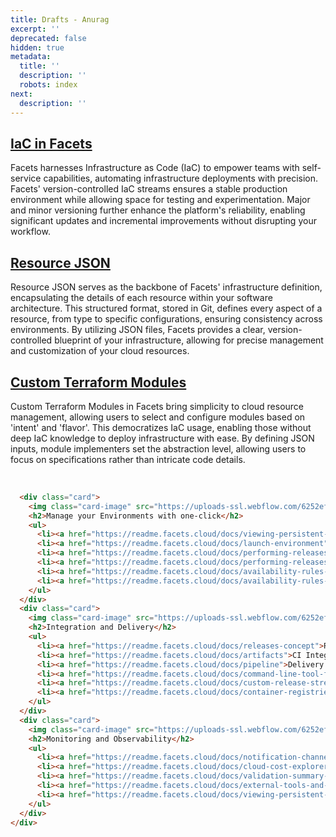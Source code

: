 ```yaml
---
title: Drafts - Anurag
excerpt: ''
deprecated: false
hidden: true
metadata:
  title: ''
  description: ''
  robots: index
next:
  description: ''
---
```

## [IaC in Facets](doc:iac-using-facets)

Facets harnesses Infrastructure as Code (IaC) to empower teams with self-service capabilities, automating infrastructure deployments with precision. Facets' version-controlled IaC streams ensures a stable production environment while allowing space for testing and experimentation. Major and minor versioning further enhance the platform's reliability, enabling significant updates and incremental improvements without disrupting your workflow.

## [Resource JSON](doc:resource-json)

Resource JSON serves as the backbone of Facets' infrastructure definition, encapsulating the details of each resource within your software architecture. This structured format, stored in Git, defines every aspect of a resource, from type to specific configurations, ensuring consistency across environments. By utilizing JSON files, Facets provides a clear, version-controlled blueprint of your infrastructure, allowing for precise management and customization of your cloud resources.

## [Custom Terraform Modules](doc:custom-terraform-modules)

Custom Terraform Modules in Facets bring simplicity to cloud resource management, allowing users to select and configure modules based on 'intent' and 'flavor'. This democratizes IaC usage, enabling those without deep IaC knowledge to deploy infrastructure with ease. By defining JSON inputs, module implementers set the abstraction level, allowing users to focus on specifications rather than intricate code details.

<br />

```html
  <div class="card">
    <img class="card-image" src="https://uploads-ssl.webflow.com/6252ef50a9f5d4afb6983bc3/664f098b3155634fa197d1c5_clouds.png">
    <h2>Manage your Environments with one-click</h2>
    <ul>
      <li><a href="https://readme.facets.cloud/docs/viewing-persistent-dashboard-for-k8s-events-in-grafana">Create an Environment</a></li>
      <li><a href="https://readme.facets.cloud/docs/launch-environment">Launching an Environment</a></li>
      <li><a href="https://readme.facets.cloud/docs/performing-releases">Performing Releases</a></li>
      <li><a href="https://readme.facets.cloud/docs/performing-releases">Scheduling Releases</a></li>
      <li><a href="https://readme.facets.cloud/docs/availability-rules-for-environments">Availability Rules for Environments</a></li>
      <li><a href="https://readme.facets.cloud/docs/availability-rules-for-environments">Manage Infrastructure as Code (IaC)</a></li>
    </ul>
  </div>
  <div class="card">
    <img class="card-image" src="https://uploads-ssl.webflow.com/6252ef50a9f5d4afb6983bc3/664f098c785daa1a3ce6aea5_open-box.png">
    <h2>Integration and Delivery</h2>
    <ul>
      <li><a href="https://readme.facets.cloud/docs/releases-concept">Releases</a></li>
      <li><a href="https://readme.facets.cloud/docs/artifacts">CI Integration</a></li>
      <li><a href="https://readme.facets.cloud/docs/pipeline">Delivery Pipeline</a></li>
      <li><a href="https://readme.facets.cloud/docs/command-line-tool-for-facets">Facets CLI</a></li>
      <li><a href="https://readme.facets.cloud/docs/custom-release-streams">Custom Release Streams</a></li>
      <li><a href="https://readme.facets.cloud/docs/container-registries">Container Registries</a></li>
    </ul>
  </div>
  <div class="card">
    <img class="card-image" src="https://uploads-ssl.webflow.com/6252ef50a9f5d4afb6983bc3/664f098bbe0455ae1a8bdc7f_binoculars.png">
    <h2>Monitoring and Observability</h2>
    <ul>
      <li><a href="https://readme.facets.cloud/docs/notification-channels-subscriptions">Creating Notification Channels and Subscriptions</a></li>
      <li><a href="https://readme.facets.cloud/docs/cloud-cost-explorer">Cloud Cost Explorer</a></li>
      <li><a href="https://readme.facets.cloud/docs/validation-summary-panel">Validation Summary Panel</a></li>
      <li><a href="https://readme.facets.cloud/docs/external-tools-and-usage">External Tools</a></li>
      <li><a href="https://readme.facets.cloud/docs/viewing-persistent-dashboard-for-k8s-events-in-grafana">Vieweing Kubernetes Events</a></li>
    </ul>
  </div>
</div>
```
